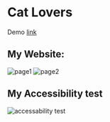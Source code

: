 
# Cat Lovers 
Demo [link](https://61538be7962ced00dbe64d98--quizzical-lamport-977f1e.netlify.app/)
## My Website:

![page1](https://user-images.githubusercontent.com/71079908/135171327-532cc7dc-49c0-4340-82e2-5a916880b216.png)
![page2](https://user-images.githubusercontent.com/71079908/135171350-113b6619-76cd-4459-b3d3-715dedac8912.png)

## My Accessibility test
![accessability test](https://user-images.githubusercontent.com/71079908/135170980-075c7e99-7b9b-4941-b48a-5043c1732b72.png)
